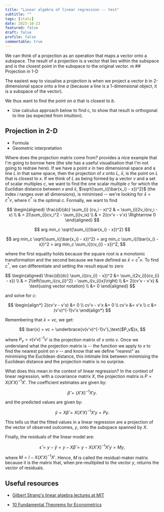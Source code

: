 ```yaml
---
title: "Linear algebra of linear regression -- test"
subtitle: ""
tags: [stats]
date: 2023-10-23
featured: false
draft: false
profile: false
commentable: true
---
```


We can think of a projection as an operation that maps a vector onto a subspace. The result of a projection is a vector that lies within the subspace and is the closest point in the subspace to the original vector. m \## Projection in 1-D

The easiest way to visualise a projection is when we project a vector $b$ in 2-dimensional space onto a line $a$ (because a line is a 1-dimensional object, it is a subspace of the vector).

We thus want to find the point on $a$ that is closest to $b$.

-   Use calculus approach below to find c, to show that result is orthogonal to line (as expected from intuition).

## Projection in 2-D

-   Formula
-   Geometric interpretation

Where does the projection matrix come from? provides a nice example that I'm going to borrow here (the site has a useful visualisation that I'm not going to redraw here). If we have a point $x$ in two dimensional space and a line $L$ in that same space, then the projection of $x$ onto $L$, $\bar{x}$, is the point on $L$ that is closest to $x$. If we think of $L$ as being formed by a vector $v$ and a set of scalar multiples $c$, we want to find the one scalar multiple $c$ for which the Euclidian distance between $x$ and $\bar{x}$, $\sqrt{\sum_i{(\bar{x_i} - x})^2}$ (the index $i$ ranges over all dimensions), is minimised -- we're looking for $\bar{x} = c^*v$, where $c^*$ is the optimal c. Formally, we want to find

$$
\begin{aligned}
\frac{d}{dc} \sum_{i} (cv_i - x)^2 & = \sum_{i}2v_i(cv_i - x) \\
& = 2(\sum_{i}cv_i^2  - \sum_{i}v_ix) \\
& = 2(cv'v - v'x) \Rightarrow 0
\end{aligned}
$$

$$
arg min_c \sqrt{\sum_i{(\bar{x_i} - x})^2}
$$

$$
arg min_c \sqrt{\sum_i{(\bar{x_i} - x})^2}
= arg min_c \sum_i{(\bar{x_i} - x})^2
= arg min_c \sum_i{(cv_{i} - x})^2,
$$

where the first equality holds because the square root is a monotonic transformation and the second because we have defined as $\bar{x} = c^*v$. To find $c^*$, we can differentiate and setting the result equal to zero

$$
\begin{aligned}
\frac{d}{dc} \sum_i{(cv_{i} - x})^2 &= \sum_i{2v_{i}(cv_{i} - x}) \\
& = 2\left(\sum_i{cv_{i}^2} - \sum_i{v_{i}x}\right) \\
&= 2(cv'v - v'x) & \text{using vector notation} \\
&= 0
\end{aligned}
$$

and solve for $c$:

$$
\begin{align*}
2(cv'v - v'x) &= 0 \\
cv'v - v'x &= 0 \\
cv'v &= v'x \\
c &= (v'v)^{-1}v'x
\end{align*}
$$

Remembering that $\bar{x} = vc$, we get:

$$
\bar{x} = vc = \underbrace{v(v'v)^{-1}v'}_\text{$P_v$}x,
$$

where $P_v = v(v'v)^{-1}v'$ is the projection matrix of $x$ onto $v$. Once we understand what the projection matrix is -- the function we apply to $x$ to find the nearest point on $v$ -- and know that we define "rearest" as minimising the Euclidean distance, this intimate link between minimising the Euclidean distance and the projection matrix is no surprise.

What does this mean in the context of linear regression? In the context of linear regression, with a covariance matrix $X$, the projection matrix is $P = X(X'X)^{-1}X'$. The coefficient estimates are given by:

$$
\hat{\beta} = (X'X)^{-1}X'y.
$$

and the predicted values are given by:

$$
\hat{y} = X\hat{\beta} = X(X'X)^{-1}X'y = Py.
$$

This tells us that the fitted values in a linear regression are a projection of the vector of observed outcomes, $y$, onto the subspace spanned by $X$.

Finally, the residuals of the linear model are:

$$
\hat{\epsilon} = y - \hat{y} = y - X\hat{\beta} = y - X(X'X)^{-1}X'y = My,
$$

where $M = I - X(X'X)^{-1}X'$. Hence, $M$ is called the residual-maker matrix because it is the matrix that, when pre-multiplied to the vector $y$, returns the vector of residuals.

## Useful resources

-   [Gilbert Strang's linear algebra lectures at MIT](https://ocw.mit.edu/courses/18-06-linear-algebra-spring-2010/video_galleries/video-lectures/)

-   [10 Fundamental Theorems for Econometrics](https://bookdown.org/ts_robinson1994/10EconometricTheorems/linear_projection.html#linear_projection)
